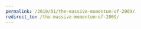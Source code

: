 ```yaml
---
permalink: /2010/01/the-massive-momentum-of-2009/
redirect_to: /the-massive-momentum-of-2009/
---
```

